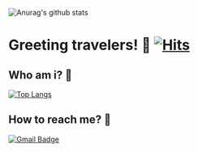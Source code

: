 
<!--
**kkan0615/kkan0615** is a ✨ _special_ ✨ repository because its `README.md` (this file) appears on your GitHub profile.

Here are some ideas to get you started:

- 🔭 I’m currently working on ...
- 🌱 I’m currently learning ...
- 👯 I’m looking to collaborate on ...
- 🤔 I’m looking for help with ...
- 💬 Ask me about ...
- 📫 How to reach me: ...
- 😄 Pronouns: ...
- ⚡ Fun fact: ...
-->
<!-- @TODO: Cetner 로 옮기기 -->
<!-- 
  랭킹용 - 나중에 하고싶으면 넣기
  [![trophy](https://github-profile-trophy.vercel.app/?username=kkan0615)](https://github.com/kkan0615/github-profile-trophy
-->

![Anurag's github stats](https://github-readme-stats.vercel.app/api?username=kkan0615&show_icons=true&theme=radical)

# Greeting travelers! 👋 [![Hits](https://hits.seeyoufarm.com/api/count/incr/badge.svg?url=https%3A%2F%2Fgithub.com%2Fkkan0615%2Fhit-counter&count_bg=%2379C83D&title_bg=%23555555&icon=&icon_color=%23E7E7E7&title=hits&edge_flat=false)](https://hits.seeyoufarm.com)

## Who am i? 🤔 

[![Top Langs](https://github-readme-stats.vercel.app/api/top-langs/?username=kkan0615&langs_count=8&layout=compact)](https://github.com/anuraghazra/github-readme-stats)

<!--
## My Main Tech stack ...
1. Typescript
2. Vue
3. Express
4. Ms sql
## I’m currently working on ...
1. Typescprt 

## I’m currently learning ...
1. Python and OpenCV
-->

## How to reach me? :speech_balloon:
[![Gmail Badge](https://img.shields.io/badge/Gmail-d14836?style=flat-square&logo=Gmail&logoColor=white&link=mailto:kkan0615@gmail.com)](mailto:kkan0615@gmail.com)
